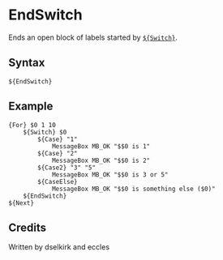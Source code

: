 # EndSwitch

Ends an open block of labels started by [`${Switch}`][1].

## Syntax

	${EndSwitch}

## Example

	{For} $0 1 10
		${Switch} $0
			${Case} "1"
				MessageBox MB_OK "$$0 is 1"
			${Case} "2"
				MessageBox MB_OK "$$0 is 2"
			${Case2} "3" "5"
				MessageBox MB_OK "$$0 is 3 or 5"
			${CaseElse}
				MessageBox MB_OK "$$0 is something else ($0)"
		${EndSwitch}
	${Next}

## Credits

Written by dselkirk and eccles

[1]: Switch.md